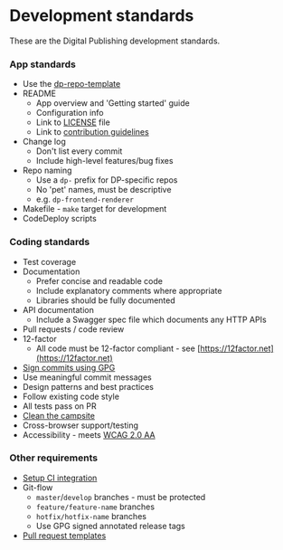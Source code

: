 Development standards
=====================

These are the Digital Publishing development standards.

### App standards

* Use the [dp-repo-template](https://github.com/ONSdigital/dp-repo-template)
* README
  * App overview and 'Getting started' guide
  * Configuration info
  * Link to [LICENSE](LICENSE.md) file
  * Link to [contribution guidelines](CONTRIBUTING.md)
* Change log
  * Don't list every commit
  * Include high-level features/bug fixes
* Repo naming
  * Use a `dp-` prefix for DP-specific repos
  * No 'pet' names, must be descriptive
  * e.g. `dp-frontend-renderer`
* Makefile - `make` target for development
* CodeDeploy scripts

### Coding standards

* Test coverage
* Documentation
  * Prefer concise and readable code
  * Include explanatory comments where appropriate
  * Libraries should be fully documented
* API documentation
  * Include a Swagger spec file which documents any HTTP APIs
* Pull requests / code review
* 12-factor
  * All code must be 12-factor compliant - see [https://12factor.net](https://12factor.net)
* [Sign commits using GPG](GPG.md)
* Use meaningful commit messages
* Design patterns and best practices
* Follow existing code style
* All tests pass on PR
* [Clean the campsite](http://programmer.97things.oreilly.com/wiki/index.php/The_Boy_Scout_Rule)
* Cross-browser support/testing
* Accessibility - meets [WCAG 2.0 AA](https://www.w3.org/TR/WCAG20/)

### Other requirements

* [Setup CI integration](https://github.com/ONSdigital/dp-ci)
* Git-flow
  * `master`/`develop` branches - must be protected
  * `feature/feature-name` branches
  * `hotfix/hotfix-name` branches
  * Use GPG signed annotated release tags
* [Pull request templates](.github/PULL_REQUEST_TEMPLATE.md)
